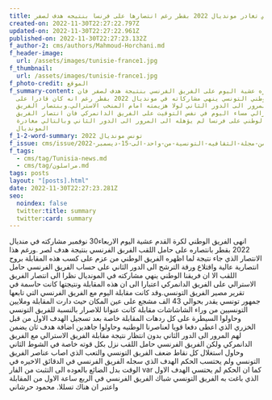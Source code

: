 ```yaml
---
title: تونس تغادر مونديال 2022 بقطر رغم انتصارها على فرنسا بنتيجه هدف لصفر
created-on: 2022-11-30T22:27:22.797Z
updated-on: 2022-11-30T22:27:22.961Z
published-on: 2022-11-30T22:27:23.132Z
f_author-2: cms/authors/Mahmoud-Horchani.md
f_header-image:
  url: /assets/images/tunisie-france1.jpg
f_thumbnail:
  url: /assets/images/tunisie-france1.jpg
f_photo-credit: الموقع
f_summary-content: رغم انتصاره عشية اليوم على الفريق الفرنسي بنتيجة هدف لصفر فان
  الفريق الوطني التونسي ينهي مشاركاته في مونديال 2022 بقطر رغم انه كان قادرا على
  المرور الى الدور الثاني لولا هزيمته امام المنخب الاسترالي.وبنتصار الفريق
  الاسترالي مساء اليوم في نفس التوقيت على الفريق الدانمركي فان انتصار الفريق
  الوطني على فرنسا لم يؤهله الى المرور الى الدور الثاني وبالتالي مغادرة
  المونديال
f_1-2-word-summary: تونس مونديال 2022
f_issue: cms/issue/العدد-الخامس-من-مجلة-الثقافيه-التونسية-من-واحد-الى-15-ديسمبر-2022.md
f_tags:
  - cms/tag/Tunisia-news.md
  - cms/tag/مراسلون.md
tags: posts
layout: "[posts].html"
date: 2022-11-30T22:27:23.281Z
seo:
  noindex: false
  twitter:title: summary
  twitter:card: summary
---
```

انهى الفريق الوطني لكرة القدم عشية اليوم الاربعاء30 نوفمبر مشاركته في منديال 2022 بقطر بانتصاره على حامل اللقب الفربق الفرنسي بنتيجة  هدف لصر .ورغم هذا الانتصار الذي جاء نتيجة لما اظهره الفريق الوطني من عزم على كسب هذه المقابلة بروح انتصارية عالية واقتلاع ورقة الترشح الى الدور الثاني على حساب الفريق الفرنسي حامل اللقب الا ان فريقنا الوطني ينهي مشاركته في المونديال نظرا الى انتصار الفريق الاسترالي على الفريق الدانمركي اعتبارا الى  ان هذه المقابلة ونتيجتها كانت حاسمة في تقرير مصير الفريق التونسي.وقد كانت مقابلة اليوم مع الفريق الفرنسي التي تابعها جمهور تونسي يقدر بحوالي 43 الف مشجع على عين المكان حيث دارت المقابلة وملايين التونسيين من وراء الشاشاشات مقابلة كانت عنوانا للاصرار بالنسبة للفريق التونسي وحاولوا السيطرة على كل ردهات المقابلة خاصة بعد تسجيل الهدف الاول من قبل الخزري الذي اعطى دفعا قويا لعناصرنا الوطنيه وحاولوا جاهدين اضافة هدف ثان يضمن لهم المرور الى الدور الثاني بدون انتظار  نتيجة مقابلة الفريق الاسترالي مع الفريق الدانمركي ولكن الفريق الفرنسي حامل اللقب نزل بكل قوته خاصة في الشوط الثاني وحاول استغلال كل نقاط ضعف الفريق التونسي والتعب الذي اصاب عناصر الفريق التونسي ولم يحتسب الحكم الهدف الذي سجله الفريق الفرنسي في الدقائق الاخيره في الوقت بدل الضائع بالعوده الى التثبت من الفار var  كما ان الحكم لم يحتسي الهدف الاول الذي باغت به الفريق التونسي شباك الفريق الفرنسي في الربع ساعة الاول من المقابلة واعتبر ان هناك تسللا. محمود حرشاني